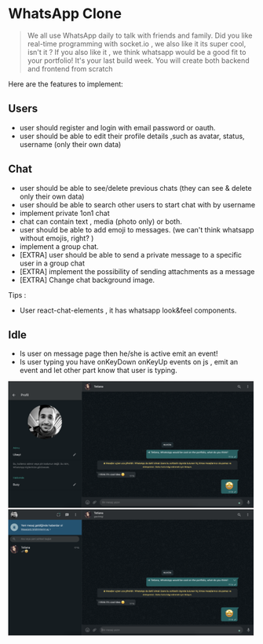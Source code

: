 # WhatsApp Clone

> We all use WhatsApp daily to talk with friends and family.
> Did you like real-time programming with socket.io , we also like it its super cool, isn't it ?
> If you also like it , we think whatsapp would be a good fit to your portfolio!
> It's your last build week. You will create both backend and frontend from scratch

Here are the features to implement:

## Users

- user should register and login with email password or oauth.
- user should be able to edit their profile details ,such as avatar, status, username (only their own data)

## Chat

- user should be able to see/delete previous chats (they can see & delete only their own data)
- user should be able to search other users to start chat with by username
- implement private 1on1 chat
- chat can contain text , media (photo only) or both.
- user should be able to add emoji to messages. (we can't think whatsapp without emojis, right? )
- implement a group chat.
- [EXTRA] user should be able to send a private message to a specific user in a group chat
- [EXTRA] implement the possibility of sending attachments as a message
- [EXTRA] Change chat background image.

Tips :

- User react-chat-elements , it has whatsapp look&feel components.

## Idle

- Is user on message page then he/she is active emit an event!
- Is user typing you have onKeyDown onKeyUp events on js , emit an event and let other part know that user is typing.

<img src="wp0.png" width="500px" />
<img src="wp1.png" width="500px" />
